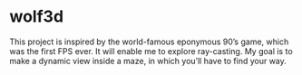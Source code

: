 # wolf3d
This project is inspired by the world-famous eponymous 90’s game, which was the first FPS ever. It will enable me to explore ray-casting. My goal is to make a dynamic view inside a maze, in which you’ll have to find your way.
